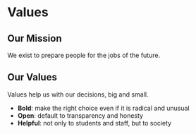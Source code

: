---
---

# Values


## Our Mission
We exist to prepare people for the jobs of the future.

## Our Values

Values help us with our decisions, big and small.

- <b>Bold</b>: make the right choice even if it is radical and unusual
- <b>Open</b>: default to transparency and honesty
- <b>Helpful</b>: not only to students and staff, but to society